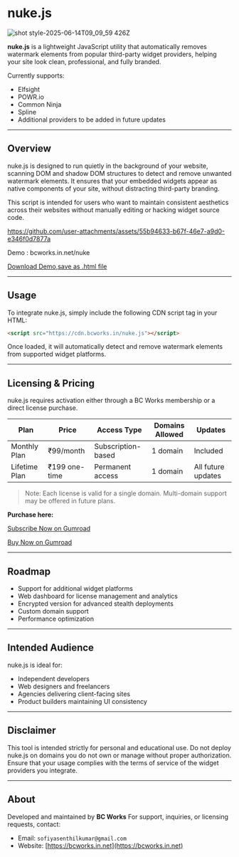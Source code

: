 
# nuke.js

![shot style-2025-06-14T09_09_59 426Z](https://github.com/user-attachments/assets/50bfdeb8-d236-4076-ba66-b8eafd95200c)


**nuke.js** is a lightweight JavaScript utility that automatically removes watermark elements from popular third-party widget providers, helping your site look clean, professional, and fully branded.

Currently supports:

* Elfsight
* POWR.io
* Common Ninja
* Spline
* Additional providers to be added in future updates

---

## Overview

nuke.js is designed to run quietly in the background of your website, scanning DOM and shadow DOM structures to detect and remove unwanted watermark elements. It ensures that your embedded widgets appear as native components of your site, without distracting third-party branding.

This script is intended for users who want to maintain consistent aesthetics across their websites without manually editing or hacking widget source code.





https://github.com/user-attachments/assets/55b94633-b67f-46e7-a9d0-e346f0d7877a







Demo : bcworks.in.net/nuke



<a href="https://raw.githubusercontent.com/guider23/bcWorks/main/nuke.html" download="nuke.html">
  Download Demo,save as .html file
</a>



---

## Usage

To integrate nuke.js, simply include the following CDN script tag in your HTML:

```html
<script src="https://cdn.bcworks.in/nuke.js"></script>
```

Once loaded, it will automatically detect and remove watermark elements from supported widget platforms.

---

## Licensing & Pricing

nuke.js requires activation either through a BC Works membership or a direct license purchase.

| Plan          | Price         | Access Type        | Domains Allowed | Updates            |
| ------------- | ------------- | ------------------ | --------------- | ------------------ |
| Monthly Plan  | ₹99/month     | Subscription-based | 1 domain        | Included           |
| Lifetime Plan | ₹199 one-time | Permanent access   | 1 domain        | All future updates |

> Note: Each license is valid for a single domain. Multi-domain support may be offered in future plans.

**Purchase here:**


[Subscribe Now on Gumroad](https://guider23.gumroad.com/l/premium)

[Buy Now on Gumroad](https://guider23.gumroad.com/l/nuke)


---

## Roadmap

* Support for additional widget platforms
* Web dashboard for license management and analytics
* Encrypted version for advanced stealth deployments
* Custom domain support
* Performance optimization

---

## Intended Audience

nuke.js is ideal for:

* Independent developers
* Web designers and freelancers
* Agencies delivering client-facing sites
* Product builders maintaining UI consistency

---

## Disclaimer

This tool is intended strictly for personal and educational use.
Do not deploy nuke.js on domains you do not own or manage without proper authorization. Ensure that your usage complies with the terms of service of the widget providers you integrate.

---

## About

Developed and maintained by **BC Works**
For support, inquiries, or licensing requests, contact:

* Email: `sofiyasenthilkumar@gmail.com`
* Website: [https://bcworks.in.net](https://bcworks.in.net)
